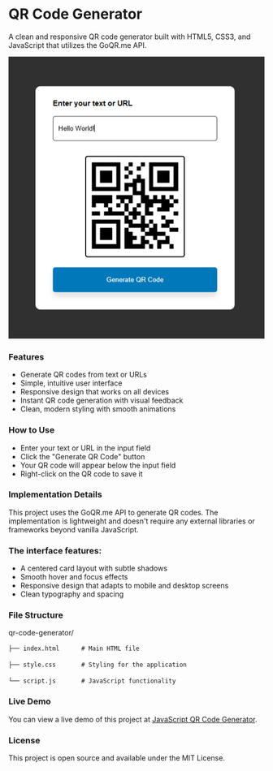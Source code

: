 # QR Code Generator
A clean and responsive QR code generator built with HTML5, CSS3, and JavaScript that utilizes the GoQR.me API.

![image](https://github.com/thetnaing-dh/JavaScript-QR-Code-Generator/blob/8d7f0bd51826e1d9a2db2d35dca86e7823cee2b5/QR%20Code%20Generator.png)

### Features
* Generate QR codes from text or URLs
* Simple, intuitive user interface
* Responsive design that works on all devices
* Instant QR code generation with visual feedback
* Clean, modern styling with smooth animations

### How to Use
* Enter your text or URL in the input field
* Click the "Generate QR Code" button
* Your QR code will appear below the input field
* Right-click on the QR code to save it

### Implementation Details
This project uses the GoQR.me API to generate QR codes. The implementation is lightweight and doesn't require any external libraries or frameworks beyond vanilla JavaScript.

### The interface features:
* A centered card layout with subtle shadows
* Smooth hover and focus effects
* Responsive design that adapts to mobile and desktop screens
* Clean typography and spacing

### File Structure

qr-code-generator/

    ├── index.html      # Main HTML file
  
    ├── style.css       # Styling for the application
  
    └── script.js       # JavaScript functionality
  
### Live Demo
You can view a live demo of this project at [JavaScript QR Code Generator](https://thetnaing-dh.github.io/JavaScript-QR-Code-Generator/).

### License
This project is open source and available under the MIT License.
